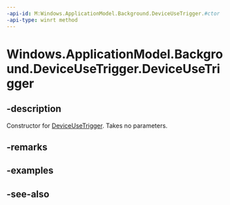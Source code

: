 ```yaml
---
-api-id: M:Windows.ApplicationModel.Background.DeviceUseTrigger.#ctor
-api-type: winrt method
---
```


<!-- Method syntax
public DeviceUseTrigger()
-->

# Windows.ApplicationModel.Background.DeviceUseTrigger.DeviceUseTrigger

## -description
Constructor for [DeviceUseTrigger](deviceusetrigger.md). Takes no parameters.

## -remarks

## -examples

## -see-also
